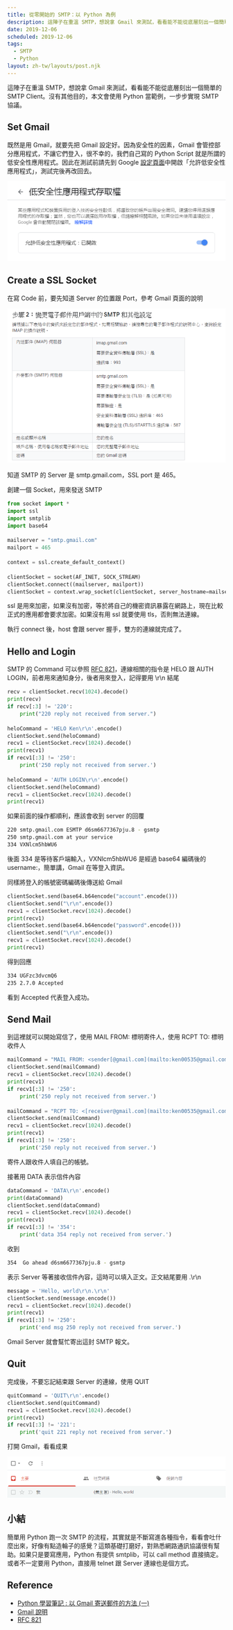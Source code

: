 ```yaml
---
title: 從零開始的 SMTP：以 Python 為例
description: 這陣子在重溫 SMTP，想說拿 Gmail 來測試，看看能不能從底層刻出一個簡單的 SMTP Client。沒有其他目的，本文會使用 Python 當範例，一步步實現 SMTP 協議。...
date: 2019-12-06
scheduled: 2019-12-06
tags:
  - SMTP
  - Python
layout: zh-tw/layouts/post.njk
---
```


這陣子在重溫 SMTP，想說拿 Gmail 來測試，看看能不能從底層刻出一個簡單的 SMTP Client。沒有其他目的，本文會使用 Python 當範例，一步步實現 SMTP 協議。

## Set Gmail

既然是用 Gmail，就要先把 Gmail 設定好。因為安全性的因素，Gmail 會管控部分應用程式，不讓它們登入，很不幸的，我們自己寫的 Python Script 就是所謂的低安全性應用程式。因此在測試前請先到 Google [設定頁面](https://myaccount.google.com/lesssecureapps)中開啟「允許低安全性應用程式」，測試完後再改回去。

![](/img/posts/send-gmail-with-python/gmail-1.png)

## Create a SSL Socket

在寫 Code 前，要先知道 Server 的位置跟 Port，參考 Gmail 頁面的說明

![](/img/posts/send-gmail-with-python/gmail-2.png)

知道 SMTP 的 Server 是 smtp.gmail.com，SSL port 是 465。

創建一個 Socket，用來發送 SMTP

```py
from socket import *
import ssl
import smtplib
import base64

mailserver = "smtp.gmail.com"
mailport = 465

context = ssl.create_default_context()

clientSocket = socket(AF_INET, SOCK_STREAM)
clientSocket.connect((mailserver, mailport))
clientSocket = context.wrap_socket(clientSocket, server_hostname=mailserver)
```

ssl 是用來加密，如果沒有加密，等於將自己的機密資訊暴露在網路上，現在比較正式的應用都會要求加密。如果沒有用 ssl 就要使用 tls，否則無法連線。

執行 connect 後，host 會跟 server 握手，雙方的連線就完成了。

## Hello and Login

SMTP 的 Command 可以參照 [RFC 821](https://tools.ietf.org/html/rfc821)，連線相關的指令是 HELO 跟 AUTH LOGIN，前者用來通知身分，後者用來登入，記得要用 \r\n 結尾

```py
recv = clientSocket.recv(1024).decode()
print(recv)
if recv[:3] != '220':
    print("220 reply not received from server.")

heloCommand = 'HELO Ken\r\n'.encode()
clientSocket.send(heloCommand)
recv1 = clientSocket.recv(1024).decode()
print(recv1)
if recv1[:3] != '250':
    print('250 reply not received from server.')

heloCommand = 'AUTH LOGIN\r\n'.encode()
clientSocket.send(heloCommand)
recv1 = clientSocket.recv(1024).decode()
print(recv1)
```

如果前面的操作都順利，應該會收到 server 的回覆

```bash
220 smtp.gmail.com ESMTP d6sm6677367pju.8 - gsmtp
250 smtp.gmail.com at your service
334 VXNlcm5hbWU6
```

後面 334 是等待客戶端輸入，VXNlcm5hbWU6 是經過 base64 編碼後的 username:，簡單講，Gmail 在等登入資訊。

同樣將登入的帳號密碼編碼後傳送給 Gmail

```py
clientSocket.send(base64.b64encode("account".encode()))
clientSocket.send("\r\n".encode())
recv1 = clientSocket.recv(1024).decode()
print(recv1)
clientSocket.send(base64.b64encode("password".encode()))
clientSocket.send("\r\n".encode())
recv1 = clientSocket.recv(1024).decode()
print(recv1)
```

得到回應

```bash
334 UGFzc3dvcmQ6
235 2.7.0 Accepted
```

看到 Accepted 代表登入成功。

## Send Mail

到這裡就可以開始寫信了，使用 MAIL FROM: 標明寄件人，使用 RCPT TO: 標明收件人

```py
mailCommand = "MAIL FROM: <sender[@gmail.com](mailto:ken00535@gmail.com)>\r\n".encode()
clientSocket.send(mailCommand)
recv1 = clientSocket.recv(1024).decode()
print(recv1)
if recv1[:3] != '250':
    print('250 reply not received from server.')

mailCommand = "RCPT TO: <[receiver@gmail.com](mailto:ken00535@gmail.com)>\r\n".encode()
clientSocket.send(mailCommand)
recv1 = clientSocket.recv(1024).decode()
print(recv1)
if recv1[:3] != '250':
    print('250 reply not received from server.')
```

寄件人跟收件人填自己的帳號。

接著用 DATA 表示信件內容

```py
dataCommand = 'DATA\r\n'.encode()
print(dataCommand)
clientSocket.send(dataCommand)
recv1 = clientSocket.recv(1024).decode()
print(recv1)
if recv1[:3] != '354':
    print('data 354 reply not received from server.')
```

收到

```bash
354  Go ahead d6sm6677367pju.8 - gsmtp
```

表示 Server 等著接收信件內容，這時可以填入正文。正文結尾要用 .\r\n

```py
message = 'Hello, world\r\n.\r\n'
clientSocket.send(message.encode())
recv1 = clientSocket.recv(1024).decode()
print(recv1)
if recv1[:3] != '250':
    print('end msg 250 reply not received from server.')
```

Gmail Server 就會幫忙寄出這封 SMTP 報文。

## Quit

完成後，不要忘記結束跟 Server 的連線，使用 QUIT

```py
quitCommand = 'QUIT\r\n'.encode()
clientSocket.send(quitCommand)
recv1 = clientSocket.recv(1024).decode()
print(recv1)
if recv1[:3] != '221':
    print('quit 221 reply not received from server.')
```

打開 Gmail，看看成果

![](/img/posts/send-gmail-with-python/gmail-3.png)

## 小結

簡單用 Python 跑一次 SMTP 的流程，其實就是不斷寫進各種指令，看看會吐什麼出來，好像有點造輪子的感覺？這類基礎打磨好，對熟悉網路通訊協議很有幫助。如果只是要寫應用，Python 有提供 smtplib，可以 call method 直接搞定。或者不一定要用 Python，直接用 telnet 跟 Server 連線也是個方式。

## Reference

- [Python 學習筆記 : 以 Gmail 寄送郵件的方法 (一)](http://yhhuang1966.blogspot.com/2018/10/python-gmail.html)
- [Gmail 說明](https://support.google.com/mail/answer/7126229?hl=zh-Hant)
- [RFC 821](https://tools.ietf.org/html/rfc821)
